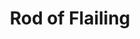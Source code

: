 ---
title: "Rod of Flailing"

rod:
  aura: "Moderate enchantment"
  casterLevel: "9th"
  prerequisites:
    feats: ["{% feat_link craft-rod %}", "{% feat_link craft-magic-arms-and-armor %}"]
    spells: ["{% spell_link bless %}"]
    special: []
  marketPrice: 50000
  description: |
    Upon the command of its possessor, the rod activates, changing from a normal-seeming rod to a _+3 dire flail_. The dire flail is a double weapon, which means that each of the weapon's heads can be used to attack. The wielder can gain an extra attack (with the second head) at the cost of making all attacks at a -2 penalty (as if she had the Two-Weapon Fighting feat).

    Once per day the wielder can use a free action to cause the rod to grant her a +4 deflection bonus to Armor Class and a +4 resistance bonus on saving throws for 10 minutes. The rod need not be in weapon form to grant this benefit.

    Transforming it into a weapon or back into a rod is a move action.
---